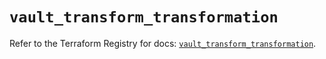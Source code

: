 # `vault_transform_transformation`

Refer to the Terraform Registry for docs: [`vault_transform_transformation`](https://registry.terraform.io/providers/hashicorp/vault/5.3.0/docs/resources/transform_transformation).
